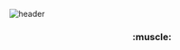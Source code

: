

![header](https://capsule-render.vercel.app/api?type=wave&color=auto&height=300&section=header&text=YujinBong&fontSize=90)


<h3 align="center" >    :muscle:</h3>






<!--
**yujinbong/yujinbong** is a ✨ _special_ ✨ repository because its `README.md` (this file) appears on your GitHub profile.

Here are some ideas to get you started:

- 🔭 I’m currently working on ...
- 🌱 I’m currently learning ...
- 👯 I’m looking to collaborate on ...
- 🤔 I’m looking for help with ...
- 💬 Ask me about ...
- 📫 How to reach me: ...
- 😄 Pronouns: ...
- ⚡ Fun fact: ...
-->
